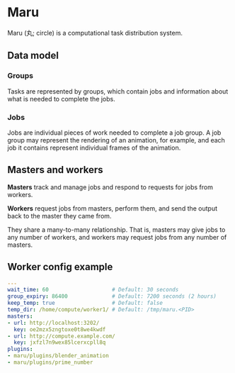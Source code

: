# Maru

Maru (丸; circle) is a computational task distribution system.

## Data model

### Groups

Tasks are represented by groups, which contain jobs and information about what is needed to complete the jobs.

### Jobs

Jobs are individual pieces of work needed to complete a job group. A job group may represent the rendering of an animation, for example, and each job it contains represent individual frames of the animation.

## Masters and workers

**Masters** track and manage jobs and respond to requests for jobs from workers.

**Workers** request jobs from masters, perform them, and send the output back to the master they came from.

They share a many-to-many relationship. That is, masters may give jobs to any number of workers, and workers may request jobs from any number of masters.

## Worker config example

```yaml
---
wait_time: 60                    # Default: 30 seconds
group_expiry: 86400              # Default: 7200 seconds (2 hours)
keep_temp: true                  # Default: false
temp_dir: /home/compute/worker1/ # Default: /tmp/maru.<PID>
masters:
- url: http://localhost:3202/
  key: oe2mzx5zngtoxe0t8we4kwdf
- url: http://compute.example.com/
  key: jxfzl7n9wex85lcerxcpll8q
plugins:
- maru/plugins/blender_animation
- maru/plugins/prime_number
```
